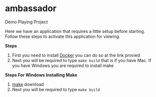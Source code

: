# ambassador
Demo Playing Project 



Here we have an application that requires a little setup before starting. Follow these steps to activate this application for viewing.

**Steps**

1. First you need to install [Docker](https://www.docker.com/) you can do so at the link provied 
2. Next you will be required to type `make build` that is if you have Mac. If you have Windows you are required to install make

**Steps For Windows Installing Make**

1. [make](https://gnuwin32.sourceforge.net/packages/make.htm#:~:text=Make%20is%20a%20tool%20which,compute%20it%20from%20other%20files.) download 
2. Next you will be required to type `make build` 


 
 
